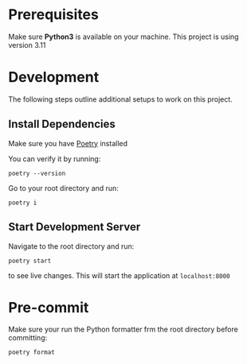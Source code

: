 # Prerequisites

Make sure **Python3** is available on your machine. This project is using version 3.11

# Development

The following steps outline additional setups to work on this project.

## Install Dependencies
Make sure you have [Poetry](https://python-poetry.org/docs/#installation) installed

You can verify it by running:
```
poetry --version
```

Go to your root directory and run:

```
poetry i
```

## Start Development Server

Navigate to the root directory and run:
```
poetry start
```
to see live changes. This will start the application at `localhost:8000`

# Pre-commit
Make sure your run the Python formatter frm the root directory before committing:
```
poetry format
```
